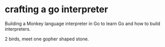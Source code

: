 # crafting a go interpreter

Building a Monkey language interpreter in Go to learn Go and how to build interpreters. 

2 birds, meet one gopher shaped stone.
